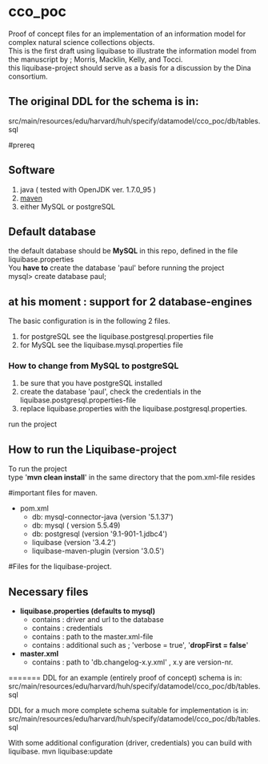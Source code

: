 # cco_poc
Proof of concept files for an implementation of an information model for complex natural science collections objects. <br>
This is the first draft using liquibase to illustrate the information model from the manuscript by ; Morris, Macklin, Kelly, and Tocci. <br> this liquibase-project should serve as a basis for a discussion by the Dina consortium. <br>


## The original DDL for the schema is in:
src/main/resources/edu/harvard/huh/specify/datamodel/cco_poc/db/tables.sql

#prereq

## Software 

  1. java ( tested with OpenJDK ver. 1.7.0_95 )
  2. [maven](https://maven.apache.org/) 
  3. either MySQL or postgreSQL

## Default database
the default database should be **MySQL** in this repo, defined in  the file liquibase.properties  <br>
You **have to** create the database 'paul' before running the project<br>
mysql> create database paul;<br>

## at his moment : support for 2 database-engines

The basic configuration is in the following 2 files.

1. for postgreSQL see the liquibase.postgresql.properties file
2. for MySQL see the liquibase.mysql.properties file

### How to  change from MySQL to postgreSQL

1. be sure that you have postgreSQL installed 
2. create the database 'paul', check the credentials in the liquibase.postgresql.properties-file
3. replace liquibase.properties with the liquibase.postgresql.properties.

run the project

## How to run the Liquibase-project
To run the project<br>
type '**mvn  clean install**' in the same directory that the pom.xml-file resides

#important files for maven.

  - pom.xml
    - db: mysql-connector-java (version  '5.1.37')
    - db: mysql ( version 5.5.49)
    - db: postgresql (version '9.1-901-1.jdbc4')
    - liquibase (version '3.4.2')
    - liquibase-maven-plugin (version '3.0.5')

#Files for the liquibase-project.

## Necessary files

  - **liquibase.properties (defaults to mysql)** 
    - contains : driver and url to the database
    - contains : credentials
    - contains : path to the master.xml-file
    - contains : additional such as ;  'verbose = true', '**dropFirst = false**'
  - **master.xml**
    - contains : path to 'db.changelog-x.y.xml' , x.y are version-nr.



=======
DDL for an example (entirely proof of concept) schema is in:
src/main/resources/edu/harvard/huh/specify/datamodel/cco_poc/db/tables.sql

DDL for a much more complete schema suitable for implementation is in:
src/main/resources/edu/harvard/huh/specify/datamodel/cco_poc/db/tables.sql

With some additional configuration (driver, credentials) you can build with liquibase.
mvn liquibase:update
